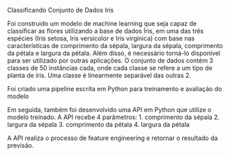 Classificando Conjunto de Dados Iris

Foi construido um modelo de machine learning que seja capaz de classificar as flores utilizando a base de dados Íris,  em uma das três espécies (Iris setosa, Iris versicolor e Iris virginica) com base nas características de comprimento da sépala, largura da sépala, comprimento da pétala e largura da pétala. Além disso, é necessário torná-lo disponível para ser utilizado por outras aplicações.
O conjunto de dados contém 3 classes de 50 instâncias cada, onde cada classe se refere a um tipo de planta de íris. Uma classe é linearmente separável das outras 2.

Foi criado uma pipeline escrita em Python para treinamento e avaliação do modelo

Em seguida, também foi desenvolvido uma API em Python que utilize o modelo treinado. A API recebe 4 parâmetros:
    1. comprimento da sépala
    2. largura da sépala
    3. comprimento da pétala
    4. largura da pétala

A API realiza o processo de feature engineering e retornar o resultado da previsão.